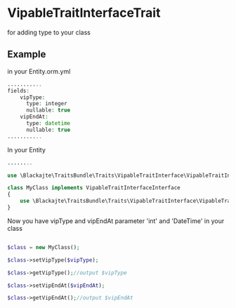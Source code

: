 VipableTraitInterfaceTrait
==============

for adding type to your class

Example
-------
in your Entity.orm.yml
```php
...........
fields:
    vipType:
      type: integer
      nullable: true
    vipEndAt:
      type: datetime
      nullable: true
...........
```

In your Entity
```php
........

use \Blackajte\TraitsBundle\Traits\VipableTraitInterface\VipableTraitInterfaceInterface;

class MyClass implements VipableTraitInterfaceInterface
{
	use \Blackajte\TraitsBundle\Traits\VipableTraitInterface\VipableTraitInterfaceTrait;
}

```

Now you have vipType and vipEndAt parameter 'int' and 'DateTime' in your class
```php

$class = new MyClass();

$class->setVipType($vipType);

$class->getVipType();//output $vipType

$class->setVipEndAt($vipEndAt);

$class->getVipEndAt();//output $vipEndAt

```